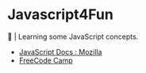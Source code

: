 # Javascript4Fun
🚀 | Learning some JavaScript concepts.


- [JavaScript Docs : Mozilla](https://developer.mozilla.org/en-US/docs/Web/JavaScript) <br>
- [FreeCode Camp](https://www.freecodecamp.org/learn/javascript-algorithms-and-data-structures/)
